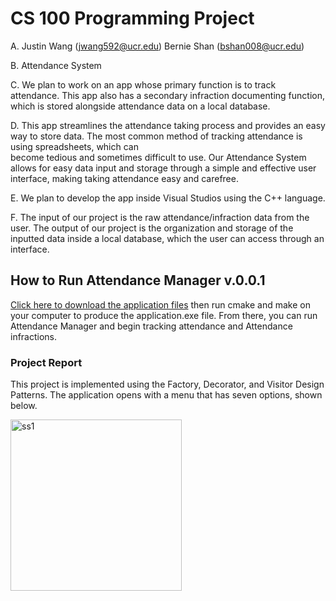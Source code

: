 # CS 100 Programming Project

A. Justin Wang (jwang592@ucr.edu)
   Bernie Shan (bshan008@ucr.edu)
   
B.  Attendance System

C.  We plan to work on an app whose primary function is to track attendance. This app also has a secondary infraction documenting function, which is stored alongside attendance
    data on a local database.

D.  This app streamlines the attendance taking process and provides an easy way to store data. The most common method of tracking attendance is using spreadsheets, which can  
     become tedious and sometimes difficult to use. Our Attendance System allows for easy data input and storage through a simple and effective user interface, making taking 
     attendance easy and carefree.
     
E.  We plan to develop the app inside Visual Studios using the C++ language.

F.  The input of our project is the raw attendance/infraction data from the user. 
    The output of our project is the organization and storage of the inputted data inside a local database, which the user can access through an interface.


## How to Run Attendance Manager v.0.0.1 ##

<a href="https://github.com/bernieshan/CS100-Final-Project/archive/master.zip">Click here to download the application files</a> then run cmake and make on your computer to produce the application.exe file. From there, you can run Attendance Manager and begin tracking attendance and Attendance infractions. 


### Project Report ###

This project is implemented using the Factory, Decorator, and Visitor Design Patterns. The application opens with a menu that has seven options, shown below.

<img width="274" alt="ss1" src="https://user-images.githubusercontent.com/67339503/88302091-47def980-ccba-11ea-8f1b-54ddcbec73be.PNG">

